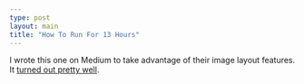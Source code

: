 ```yaml
---
type: post
layout: main
title: "How To Run For 13 Hours"
---
```


I wrote this one on Medium to take advantage of their image layout features. It [turned out pretty well](https://medium.com/@andrewpbrett/how-to-run-for-13-hours-737816851dc6).
